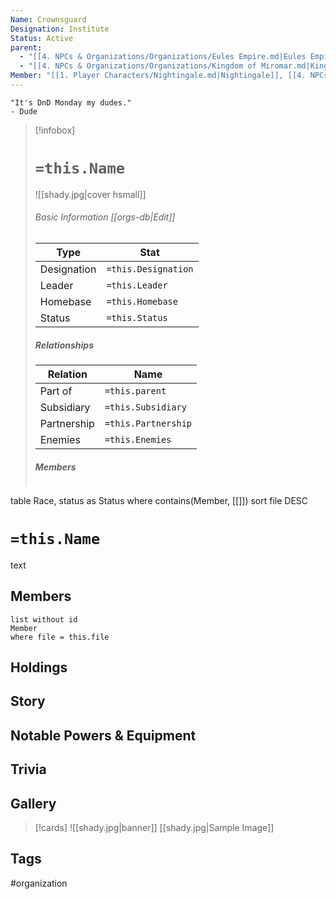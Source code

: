 ```yaml
---
Name: Crownsguard
Designation: Institute
Status: Active
parent:
  - "[[4. NPCs & Organizations/Organizations/Eules Empire.md|Eules Empire]]"
  - "[[4. NPCs & Organizations/Organizations/Kingdom of Miromar.md|Kingdom of Miromar]]"
Member: "[[1. Player Characters/Nightingale.md|Nightingale]], [[4. NPCs & Organizations/NPCs/Johns Dalmry.md|Johns Dalmry]]"
---
```

	"It's DnD Monday my dudes." 
	- Dude

> [!infobox]
> # `=this.Name`
> ![[shady.jpg|cover hsmall]]
> ###### Basic Information [[orgs-db|Edit]]
> | Type | Stat |
> | ---- | ---- |
> |Designation|`=this.Designation`|
> | Leader | `=this.Leader` |
> | Homebase | `=this.Homebase` |
> | Status | `=this.Status` |
> ##### Relationships
> | Relation| Name |
> | ---- | ---- |
> |Part of|`=this.parent`|
> |Subsidiary | `=this.Subsidiary`| 
> |Partnership|`=this.Partnership`|
> |Enemies|`=this.Enemies`|
> ##### Members
> ```dataview
table Race, status as Status
where contains(Member, [[]])
sort file DESC

# `=this.Name`
text
## Members
```dataview
list without id 
Member
where file = this.file
```
## Holdings
## Story
## Notable Powers & Equipment
## Trivia

## Gallery
>[!cards]
>![[shady.jpg|banner]]
>[[shady.jpg|Sample Image]]
>

## Tags
#organization